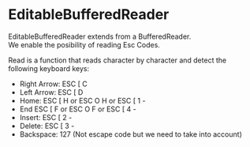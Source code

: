 # EditableBufferedReader

EditableBufferedReader extends from a BufferedReader.  
We enable the posibility of reading Esc Codes.

Read is a function that reads character by character and detect the following keyboard keys:
*   Right Arrow:            ESC [ C
*   Left Arrow:             ESC [ D
*   Home:                   ESC [ H or ESC O H or ESC [ 1 -
*   End                     ESC [ F or ESC O F or ESC [ 4 -
*   Insert:                 ESC [ 2 -
*   Delete:                 ESC [ 3 -
*   Backspace:              127 (Not escape code but we need to take into account)
